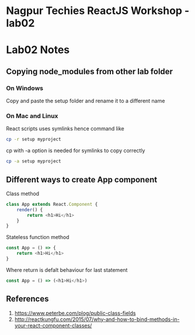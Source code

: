 # Nagpur Techies ReactJS Workshop - lab02

# Lab02 Notes

## Copying node_modules from other lab folder

### On Windows

Copy and paste the setup folder and rename it to a different name

### On Mac and Linux

React scripts uses symlinks hence command like

```bash
cp -r setup myproject
```

cp with -a option is needed for symlinks to copy correctly

```bash
cp -a setup myproject
```

## Different ways to create App component

Class method

```js
class App extends React.Component {
    render() {
        return <h1>Hi</h1>
    }
}
```

Stateless function method

```js
const App = () => {
    return <h1>Hi</h1>
}
```

Where return is defalt behaviour for last statement

```js
const App = () => (<h1>Hi</h1>)
```

## References

1. https://www.peterbe.com/plog/public-class-fields
1. http://reactkungfu.com/2015/07/why-and-how-to-bind-methods-in-your-react-component-classes/
